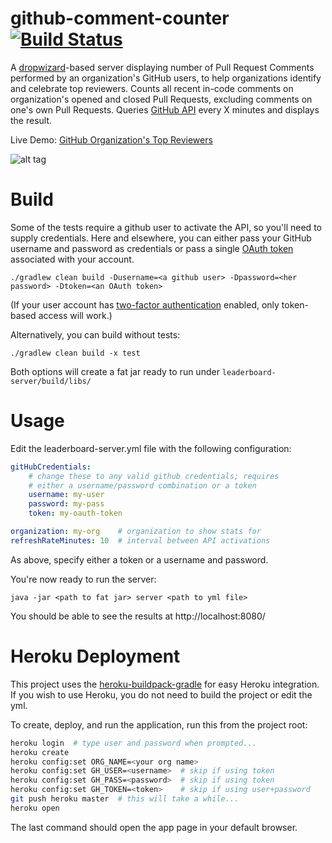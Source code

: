 github-comment-counter [![Build Status](https://travis-ci.org/tzachz/github-comment-counter.svg?branch=master)](https://travis-ci.org/tzachz/github-comment-counter)
======================

A [dropwizard](https://github.com/codahale/dropwizard)-based server displaying number of Pull Request Comments performed by an organization's GitHub users, to help organizations identify and celebrate top reviewers. Counts all recent in-code comments on organization's opened and closed Pull Requests, excluding comments on one's own Pull Requests.
Queries [GitHub API](http://developer.github.com/v3/) every X minutes and displays the result.

Live Demo: [GitHub Organization's Top Reviewers](https://github-comment-counter.herokuapp.com/service/leaderboard/month)

![alt tag](https://raw.githubusercontent.com/tzachz/github-comment-counter/master/leaderboard-sample.png)


Build
=====
Some of the tests require a github user to activate the API, so you'll need to supply credentials.
Here and elsewhere, you can either pass your GitHub username and password as credentials
or pass a single [OAuth token](https://github.com/settings/applications) associated with your account.

```
./gradlew clean build -Dusername=<a github user> -Dpassword=<her password> -Dtoken=<an OAuth token>
```

(If your user account has [two-factor authentication](https://help.github.com/articles/about-two-factor-authentication/) enabled, only token-based access will work.)

Alternatively, you can build without tests:
```
./gradlew clean build -x test
```

Both options will create a fat jar ready to run under ``` leaderboard-server/build/libs/ ```


Usage
=====
Edit the leaderboard-server.yml file with the following configuration:
```yml
gitHubCredentials:
    # change these to any valid github credentials; requires
    # either a username/password combination or a token
    username: my-user
    password: my-pass
    token: my-oauth-token

organization: my-org    # organization to show stats for
refreshRateMinutes: 10  # interval between API activations
```
As above, specify either a token or a username and password.

You're now ready to run the server:
```
java -jar <path to fat jar> server <path to yml file>
```

You should be able to see the results at http://localhost:8080/


Heroku Deployment
=================
This project uses the [heroku-buildpack-gradle](https://github.com/heroku/heroku-buildpack-gradle) for easy Heroku integration. 
If you wish to use Heroku, you do not need to build the project or edit the yml.

To create, deploy, and run the application, run this from the project root:
```bash
heroku login  # type user and password when prompted...
heroku create 
heroku config:set ORG_NAME=<your org name>
heroku config:set GH_USER=<username>  # skip if using token
heroku config:set GH_PASS=<password>  # skip if using token
heroku config:set GH_TOKEN=<token>    # skip if using user+password
git push heroku master  # this will take a while...
heroku open

```
The last command should open the app page in your default browser.
